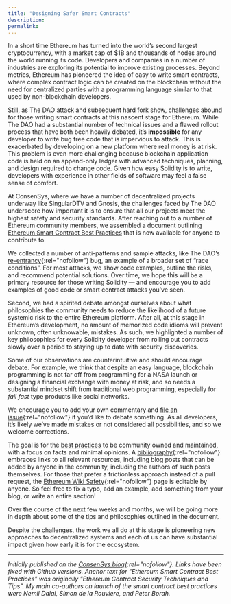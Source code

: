 ```yaml
---
title: "Designing Safer Smart Contracts"
description:
permalink: 
---
```


In a short time Ethereum has turned into the world’s second largest cryptocurrency, with a market cap of $1B and thousands of nodes around the world running its code. Developers and companies in a number of industries are exploring its potential to improve existing processes. Beyond metrics, Ethereum has pioneered the idea of easy to write smart contracts, where complex contract logic can be created on the blockchain without the need for centralized parties with a programming language similar to that used by non-blockchain developers.

Still, as The DAO attack and subsequent hard fork show, challenges abound for those writing smart contracts at this nascent stage for Ethereum. While The DAO had a substantial number of technical issues and a flawed rollout process that have both been heavily debated, it’s  **impossible**  for any developer to write bug free code that is impervious to attack. This is exacerbated by developing on a new platform where real money is at risk. This problem is even more challenging because blockchain application code is held on an append-only ledger with advanced techniques, planning, and design required to change code. Given how easy Solidity is to write, developers with experience in other fields of software may feel a false sense of comfort.

At ConsenSys, where we have a number of decentralized projects underway like SingularDTV and Gnosis, the challenges faced by The DAO underscore how important it is to ensure that all our projects meet the highest safety and security standards. After reaching out to a number of Ethereum community members, we assembled a document outlining  [Ethereum Smart Contract Best Practices](https://github.com/ConsenSys/smart-contract-best-practices)  that is now available for anyone to contribute to.

We collected a number of anti-patterns and sample attacks, like The DAO’s  [re-entrancy](https://github.com/ConsenSys/smart-contract-best-practices/blob/c5fca3b6f137ad8c294e4767c5f9bb24ec186154/docs/attacks/reentrancy.md){:rel="nofollow"} bug, an example of a broader set of “race conditions”. For most attacks, we show code examples, outline the risks, and recommend potential solutions. Over time, we hope this will be a primary resource for those writing Solidity — and encourage you to add examples of good code or smart contract attacks you’ve seen.

Second, we had a spirited debate amongst ourselves about what philosophies the community needs to reduce the likelihood of a future systemic risk to the entire Ethereum platform. After all, at this stage in Ethereum’s development, no amount of memorized code idioms will prevent unknown, often unknowable, mistakes. As such, we highlighted a number of key philosophies for every Solidity developer from rolling out contracts slowly over a period to staying up to date with security discoveries.

Some of our observations are counterintuitive and should encourage debate. For example, we think that despite an easy language, blockchain programming is not far off from programming for a NASA launch or designing a financial exchange with money at risk, and so needs a substantial mindset shift from traditional web programming, especially for  _fail fast_  type products like social networks.

We encourage you to add your own commentary and  [file an issue](https://github.com/ConsenSys/smart-contract-best-practices/issues){:rel="nofollow"}  if you’d like to debate something. As all developers, it’s likely we’ve made mistakes or not considered all possibilities, and so we welcome corrections.

The goal is for the  [best practices](https://github.com/ConsenSys/smart-contract-best-practices)  to be community owned and maintained, with a focus on facts and minimal opinions. A  [bibliography](https://github.com/ConsenSys/smart-contract-best-practices/blob/7ecf3b31440718512066eb660d8d04010041196d/docs/bibliography.md){:rel="nofollow"}  embraces links to all relevant resources, including blog posts that can be added by anyone in the community, including the authors of such posts themselves. For those that prefer a frictionless approach instead of a pull request, the  [Ethereum Wiki Safety](https://github.com/ethereum/wiki/wiki/Safety/2a579c1668d57fe63faee895a1b3e80d2e3eceba){:rel="nofollow"}  page is editable by anyone. So feel free to fix a typo, add an example, add something from your blog, or write an entire section!

Over the course of the next few weeks and months, we will be going more in depth about some of the tips and philosophies outlined in the document.

Despite the challenges, the work we all do at this stage is pioneering new approaches to decentralized systems and each of us can have substantial impact given how early it is for the ecosystem.
* * *
_Initially published on the [ConsenSys blog](https://media.consensys.net/designing-safer-smart-contracts-d8389ba10d81){:rel="nofollow"}. Links have been fixed with Github versions. Anchor text for "Ethereum Smart Contract Best Practices" was originally "Ethereum Contract Security Techniques and Tips". My main co-authors on launch of the smart contract best practices were Nemil Dalal, Simon de la Rouviere, and Peter Borah._
